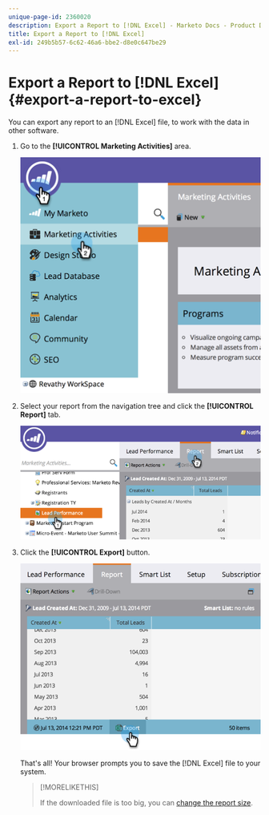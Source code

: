```yaml
---
unique-page-id: 2360020
description: Export a Report to [!DNL Excel] - Marketo Docs - Product Documentation
title: Export a Report to [!DNL Excel]
exl-id: 249b5b57-6c62-46a6-bbe2-d8e0c647be29
---
```

# Export a Report to [!DNL Excel] {#export-a-report-to-excel}

You can export any report to an [!DNL Excel] file, to work with the data in other software.

1. Go to the **[!UICONTROL Marketing Activities]** area.

   ![](assets/image2014-9-16-13-3a11-3a14.png)

1. Select your report from the navigation tree and click the **[!UICONTROL Report]** tab.

   ![](assets/image2014-9-16-13-3a11-3a18.png)

1. Click the **[!UICONTROL Export]** button.

   ![](assets/image2014-9-16-13-3a11-3a21.png)

   That's all! Your browser prompts you to save the [!DNL Excel] file to your system.

   >[!MORELIKETHIS]
   >
   >If the downloaded file is too big, you can [change the report size](/help/marketo/product-docs/reporting/basic-reporting/editing-reports/configure-report-size.md).
